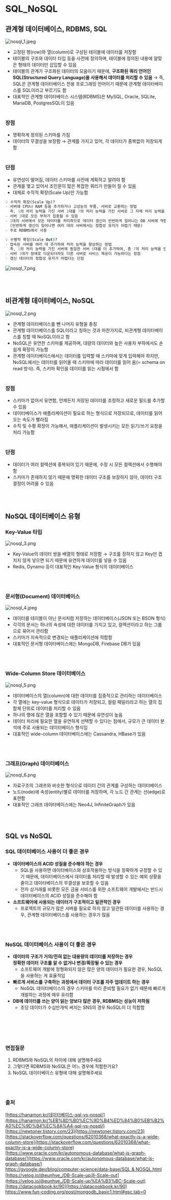 # SQL_NoSQL

## 관계형 데이터베이스, RDBMS, SQL
![nosql_1.jpeg](./image/nosql_1.jpeg)
- 고정된 행(row)와 열(column)로 구성된 테이블에 데이터를 저장함
- 테이블의 구조와 데이터 타입 등을 사전에 정의하며, 테이블에 정의된 내용에 알맞은 형태의 데이터만 삽입할 수 있음
- 테이블의 관계가 구조화된 데이터의 모음이기 때문에, **구조화된 쿼리 언어인 SQL(Structured Query Language)을 사용해서 데이터를 처리할 수 있음** 
→ 즉, SQL은 관계형 데이터베이스 전용 프로그래밍 언어이기 때문에 관계형 데이터베이스를 SQL이라고 부르기도 함
- 대표적인 관계형 데이터베이스 시스템(RDBMS)은 MySQL, Oracle, SQLite, MariaDB, PostgresSQL이 있음
<br></br>
### 장점
- 명확하게 정의된 스키마를 가짐
- 데이터의 무결성을 보장함 → 관계를 가지고 있어, 각 데이터가 중복없이 저장되게 함
<br></br>
### 단점
- 유연성이 떨어짐, 데이터 스키마를 사전에 계획하고 알려야 함
- 관계를 맺고 있어서 조인문이 많은 복잡한 쿼리가 만들어 질 수 있음
- 대체로 수직적 확장(Scale Up)만 가능함

```sql
💡 수직적 확장(Scale Up)?
- 서버에 CPU나 RAM 등을 추가하거나 고성능의 부품, 서버로 교환하는 방법
  즉, 1의 처리 능력을 가진 서버 1대를 7의 처리 능력을 가진 서버로 그 자체 처리 능력을 향상시킴
- 서버 1대로 모든 부하가 집중될 수 있음
- 1대의 서버에서 모든 데이터를 처리하므로 데이터 갱신이 빈번하게 일어나는 DB 서버에 적합함
  (빈번하게 갱신이 일어나면 여러 대의 서버에서는 정합성 유지가 어렵기 때문)
- 주로 RDBMS에서 사용

💡 수평적 확장(Scale Out)?
- 접속된 서버를 여러 대 추가하여 처리 능력을 향상하는 방법
  즉, 1의 처리 능력을 가진 서버에 동일한 서버 6대를 더 추가하여, 총 7의 처리 능력을 만드는 것
- 서버 1대가 장애로 다운되더라도 다른 서버로 서비스 제공이 가능하다는 장점
- 갱신 데이터의 정합성 유지가 어렵다는 단점
```
![nosql_7.png](./image/nosql_7.png)

<br></br>

## 비관계형 데이터베이스, NoSQL
![nosql_2.png](./image/nosql_2.png)
- 관계형 데이터베이스를 뺀 나머지 유형을 총칭
- 관계형 데이터베이스를 SQL이라고 칭하는 것과 마찬가지로, 비관계형 데이터베이스를 칭할 때 NoSQL이라고 함
- NoSQL은 유연한 스키마를 제공하며, 대량의 데이터와 높은 사용자 부하에서도 손쉽게 확장이 가능함
- 관계형 데이터베이스에서는 데이터를 입력할 때 스키마에 맞게 입력해야 하지만, NoSQL에서는 데이터를 읽어올 때 스키마에 따라 데이터를 읽어 옴(= schema on read 방식). 즉, 스키마 확인을 데이터를 읽는 시점에서 함
<br></br>
### 장점
- 스키마가 없어서 유연함, 언제든지 저장된 데이터를 조정하고 새로운 필드를 추가할 수 있음
- 데이터베이스가 애플리케이션이 필요로 하는 형식으로 저장되므로, 데이터를 읽어오는 속도가 빨라짐
- 수직 및 수평 확장이 가능해서, 애플리케이션이 발생시키는 모든 읽기/쓰기 요청을 처리 가능함
<br></br>
### 단점
- 데이터가 여러 컬렉션에 중복되어 있기 때문에, 수정 시 모든 컬렉션에서 수행해야 함
- 스키마가 존재하지 않기 때문에 명확한 데이터 구조를 보장하지 않아, 데이터 구조 결정이 어려울 수 있음

<br></br>

## NoSQL 데이터베이스 유형
### Key-Value 타입
![nosql_3.png](./image/nosql_3.png)
- Key-Value의 데이터 쌍을 배열의 형태로 저장함 
→ 구조를 정하지 않고 Key만 겹치지 않게 넣으면 되기 때문에 유연하게 데이터를 넣을 수 있음
- Redis, Dynamo 등이 대표적인 Key-Value 형식의 데이터베이스

<br></br>
### 문서형(Document) 데이터베이스
![nosql_4.jpeg](./image/nosql_4.jpeg)
- 데이터를 테이블이 아닌 문서처럼 저장하는 데이터베이스(JSON 또는 BSON 형식)
- 각각의 문서는 하나의 속성에 대한 데이터를 가지고 있고, 컬렉션이라고 하는 그룹으로 묶어서 관리함
- 스키마가 지속적으로 변경되는 애플리케이션에 적합함
- 대표적인 문서형 데이터베이스에는 MongoDB, Firebase DB가 있음

<br></br>
### Wide-Column Store 데이터베이스
![nosql_5.png](./image/nosql_5.png)
- 데이터베이스의 열(column)에 대한 데이터를 집중적으로 관리하는 데이터베이스
- 각 열에는 key-value 형식으로 데이터가 저장되고, 컬럼 패밀리라고 하는 열의 집합체 단위로 데이터를 처리할 수 있음
- 하나의 행에 많은 열을 포함할 수 있기 때문에 유연성이 높음
- 데이터 처리에 필요한 열을 유연하게 선택할 수 있다는 점에서, 규모가 큰 데이터 분석에 주로 사용되는 데이터베이스 형식임
- 대표적인 wide-column 데이터베이스에는 Cassandra, HBase가 있음

<br></br>
### 그래프(Graph) 데이터베이스
![nosql_6.png](./image/nosql_6.png)
- 자료구조의 그래프와 비슷한 형식으로 데이터 간의 관계를 구성하는 데이터베이스
- 노드(node)에 속성(entity)별로 데이터를 저장하며, 각 노드 간 관계는 선(edge)로 표현함
- 대표적인 그래프 데이터베이스에는 Neo4J, InfiniteGraph가 있음

<br></br>

## SQL vs NoSQL
### SQL 데이터베이스 사용이 더 좋은 경우
- **데이터베이스의 ACID 성질을 준수해야 하는 경우**
    - SQL을 사용하면 데이터베이스와 상호작용하는 방식을 정확하게 규정할 수 있기 때문에, 데이터베이스에서 데이터를 처리할 때 발생할 수 있는 예외 상황을 줄이고 데이터베이스의 무결성을 보호할 수 있음
    - 전자 상거래를 비롯한 모든 금융 서비스를 위한 소프트웨어 개발에서는 반드시 데이터베이스의 ACID 성질을 준수해야 함
- **소프트웨어에 사용되는 데이터가 구조적이고 일관적인 경우**
    - 프로젝트의 규모가 많은 서버를 필요로 하지 않고 일관된 데이터를 사용하는 경우,  관계형 데이터베이스를 사용하는 경우가 많음

<br></br>
### NoSQL 데이터베이스 사용이 더 좋은 경우
- **데이터의 구조가 거의/전혀 없는 대용량의 데이터를 저장하는 경우      
정확한 데이터 구조를 알 수 없거나 변경/확장될 수 있는 경우**
    - 소프트웨어 개발에 정형화되지 않은 많은 양의 데이터가 필요한 경우, NoSQL을 사용하는 게 효율적임
- ****빠르게 서비스를 구축하는 과정에서 데이터 구조를 자주 업데이트 하는 경우****
    - NoSQL 데이터베이스의 경우 스키마를 미리 준비할 필요가 없기 때문에 빠르게 개발하는 과정에 매우 유리함
- **DB에 데이터를 쓰는 양이 읽는 양보다 많은 경우, RDBMS는 성능이 저하됨**
    - 초당 데이터가 수십만개씩 써지는 SNS의 경우 NoSQL이 더 적합함

<br></br>
<br></br>

### 면접질문
1. RDBMS와 NoSQL의 차이에 대해 설명해주세요
2. 그렇다면 RDBMS와 NoSQL은 어느 경우에 적합한가요?
3. NoSQL 데이터베이스 유형에 대해 설명해주세요

<br></br>

### 출처
[https://hanamon.kr/데이터베이스-sql-vs-nosql/](https://hanamon.kr/%EB%8D%B0%EC%9D%B4%ED%84%B0%EB%B2%A0%EC%9D%B4%EC%8A%A4-sql-vs-nosql/)     
[https://newtoner.tistory.com/23](https://newtoner.tistory.com/23)     
[https://stackoverflow.com/questions/62010368/what-exactly-is-a-wide-column-store](https://stackoverflow.com/questions/62010368/what-exactly-is-a-wide-column-store)     
[https://www.oracle.com/kr/autonomous-database/what-is-graph-database/](https://www.oracle.com/kr/autonomous-database/what-is-graph-database/)    
[https://gyoogle.dev/blog/computer-science/data-base/SQL & NOSQL.html](https://gyoogle.dev/blog/computer-science/data-base/SQL%20&%20NOSQL.html)    
[https://velog.io/@eunhye_/DB-Scale-up과-Scale-out](https://velog.io/@eunhye_/DB-Scale-up%EA%B3%BC-Scale-out)     
[https://datacookbook.kr/90](https://datacookbook.kr/90)     
https://www.fun-coding.org/post/mongodb_basic1.html#gsc.tab=0
